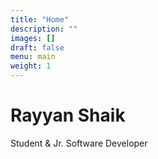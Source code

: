 ```yaml
---
title: "Home"
description: ""
images: []
draft: false
menu: main
weight: 1
---
```


# Rayyan Shaik
Student & Jr. Software Developer
